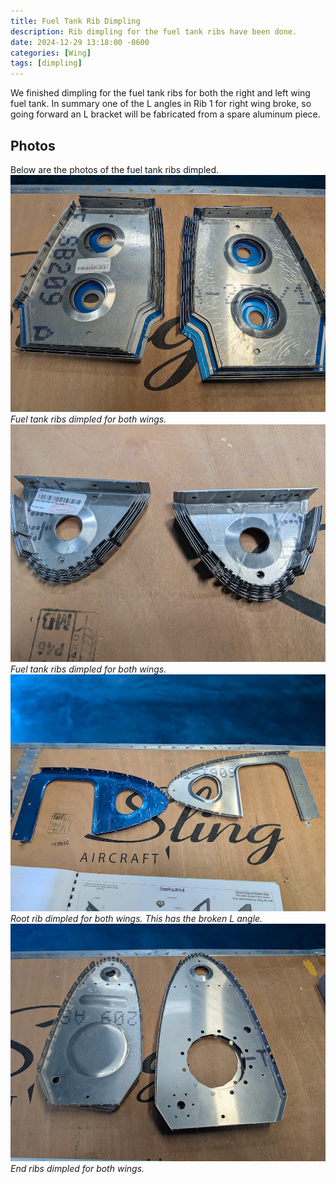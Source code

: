 ```yaml
---
title: Fuel Tank Rib Dimpling
description: Rib dimpling for the fuel tank ribs have been done.
date: 2024-12-29 13:18:00 -0600
categories: [Wing]
tags: [dimpling]
---
```


We finished dimpling for the fuel tank ribs for both the right and left wing fuel tank. In summary one of the L angles in Rib 1 for right wing broke, so going forward an L bracket will be fabricated from a spare aluminum piece.

## Photos
Below are the photos of the fuel tank ribs dimpled.
![dimple-1](/assets/img/posts/wing/fuel-tank-rib-dimple-1.jpg)
_Fuel tank ribs dimpled for both wings._
![dimple-2](/assets/img/posts/wing/fuel-tank-rib-dimple-2.jpg)
_Fuel tank ribs dimpled for both wings._
![dimple-3](/assets/img/posts/wing/fuel-tank-rib-dimple-3.jpg)
_Root rib dimpled for both wings. This has the broken L angle._
![dimple-4](/assets/img/posts/wing/fuel-tank-rib-dimple-4.jpg)
_End ribs dimpled for both wings._
